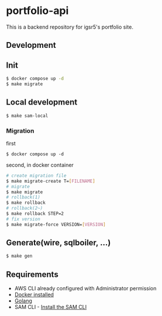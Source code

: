 # portfolio-api

This is a backend repository for igsr5's portfolio site.

## Development

## Init
```sh
$ docker compose up -d
$ make migrate
```

## Local development
```sh
$ make sam-local
```

### Migration
first
```
$ docker compose up -d
```
second, in docker container
```sh
# create migration file
$ make migrate-create T=[FILENAME]
# migrate
$ make migrate
# rollback(1)
$ make rollback
# rollback(2~)
$ make rollback STEP=2
# fix version
$ make migrate-force VERSION=[VERSION]
```

## Generate(wire, sqlboiler, ...)
```sh
$ make gen
```

## Requirements

* AWS CLI already configured with Administrator permission
* [Docker installed](https://www.docker.com/community-edition)
* [Golang](https://golang.org)
* SAM CLI - [Install the SAM CLI](https://docs.aws.amazon.com/serverless-application-model/latest/developerguide/serverless-sam-cli-install.html)
